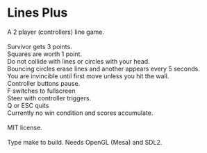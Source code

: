 # Lines Plus
A 2 player (controllers) line game.<BR />
<BR />
Survivor gets 3 points.<BR />
Squares are worth 1 point.<BR />
Do not collide with lines or circles with your head.<BR />
Bouncing circles erase lines and another appears every 5 seconds.<BR />
You are invincible until first move unless you hit the wall.<BR />
Controller buttons pause.<BR />
F switches to fullscreen<BR />
Steer with controller triggers.<BR />
Q or ESC quits<BR />
Currently no win condition and scores accumulate.<BR />
<BR />
MIT license.<BR />
<BR />
Type make to build. Needs OpenGL (Mesa) and SDL2.
